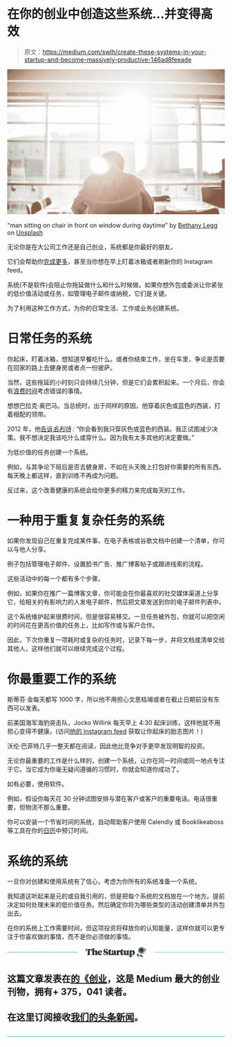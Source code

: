 # 在你的创业中创造这些系统…并变得高效

> 原文：<https://medium.com/swlh/create-these-systems-in-your-startup-and-become-massively-productive-146ad8feeade>

![](img/8b4f527a2aaccd9ba039dd2088bfd777.png)

“man sitting on chair in front on window during daytime” by [Bethany Legg](https://unsplash.com/@bkotynski?utm_source=medium&utm_medium=referral) on [Unsplash](https://unsplash.com?utm_source=medium&utm_medium=referral)

无论你是在大公司工作还是自己创业，系统都是你最好的朋友。

它们会帮助你[完成更多](/the-mission/how-to-spend-your-working-day-wisely-and-actually-get-things-done-2824628e31d6)，甚至当你想在早上盯着冰箱或者刷新你的 Instagram feed。

系统(不是软件)会阻止你拖延做什么和什么时候做。如果你想外包或委派让你紧张的低价值活动或任务，如管理电子邮件或纳税，它们是关键。

为了利用这种工作方式，为你的日常生活、工作或业务创建系统。

# 日常任务的系统

你起床，盯着冰箱，想知道早餐吃什么。或者你结束工作，坐在车里，争论是否要在回家的路上去健身房或者点一份披萨。

当然，这些拖延的小时刻只会持续几分钟，但是它们会累积起来。一个月后，你会有[浪费时间](/swlh/how-to-use-the-4-ds-of-effective-time-management-61a7ff4bcf20)考虑错误的事情。

想想巴拉克·奥巴马。当总统时，出于同样的原因，他穿着灰色或蓝色的西装，打着相配的领带。

2012 年，他[告诉*名利场*](https://www.vanityfair.com/news/2012/10/michael-lewis-profile-barack-obama) *:* “你会看到我只穿灰色或蓝色的西装。我正试图减少决策。我不想决定我该吃什么或穿什么。因为我有太多其他的决定要做。”

为低价值的任务创建一个系统。

例如，与其争论下班后是否去健身房，不如在头天晚上打包好你需要的所有东西。每天晚上都这样，直到训练不再成为问题。

反过来，这个改善健康的系统会给你更多的精力来完成每天的工作。

# 一种用于重复复杂任务的系统

如果你发现自己在重复完成某件事，在电子表格或谷歌文档中创建一个清单，你可以与他人分享。

例子包括管理电子邮件、设置脸书广告、推广博客帖子或跟进线索的流程。

这些活动中的每一个都有多个步骤。

例如，如果你在推广一篇博客文章，你可能会在你最喜欢的社交媒体渠道上分享它，给相关的有影响力的人发电子邮件，然后把文章发送到你的电子邮件列表中。

这个系统维护起来很费时间，但是很容易移交。一旦任务被外包，你就可以把空闲的时间花在更高价值的任务上，比如写作或与客户合作。

因此，下次你重复一项耗时或复杂的任务时，记录下每一步，并将文档或清单交给其他人，这样他们就可以继续完成这个过程。

# 你最重要工作的系统

斯蒂芬·金每天都写 1000 字，所以他不用担心文思枯竭或者在截止日期前没有东西可以发表。

前美国海军海豹突击队，Jocko Willink 每天早上 4:30 起床训练，这样他就不用担心变得不健康。(访问[他的 Instagram feed](https://www.instagram.com/jockowillink/?hl=en) 获取让你起床的励志图片！)

沃伦·巴菲特几乎一整天都在阅读，因此他比竞争对手更早发现明智的投资。

无论你最重要的工作是什么样的，创建一个系统，让你在同一时间或同一地点专注于它。当它成为你毫无疑问遵循的习惯时，你就会知道你成功了。

如有必要，使用软件。

例如，假设你每天花 30 分钟试图安排与潜在客户或客户的重要电话。电话很重要，但物流不那么重要。

你可以安装一个节省时间的系统，自动帮助客户使用 Calendly 或 Booklikeaboss 等工具在你的[日历](/@BryanJCollins/the-secrets-of-effective-calendar-management-83cb29fc06c1)中预订时间。

# 系统的系统

一旦你对创建和使用系统有了信心，考虑为你所有的系统准备一个系统。

我知道这听起来是元的或自我引用的，但是把每个系统的文档放在一个地方。提前决定如何处理未来的低价值任务。然后确定你将为哪些类型的活动创建清单并外包出去。

在你的系统上工作需要时间，但这项投资将释放你的认知能量，这样你就可以更专注于你喜欢做的事情，而不是你必须做的事情。

[![](img/308a8d84fb9b2fab43d66c117fcc4bb4.png)](https://medium.com/swlh)

## 这篇文章发表在[的《创业](https://medium.com/swlh)，这是 Medium 最大的创业刊物，拥有+ 375，041 读者。

## 在这里订阅接收[我们的头条新闻](http://growthsupply.com/the-startup-newsletter/)。

[![](img/b0164736ea17a63403e660de5dedf91a.png)](https://medium.com/swlh)